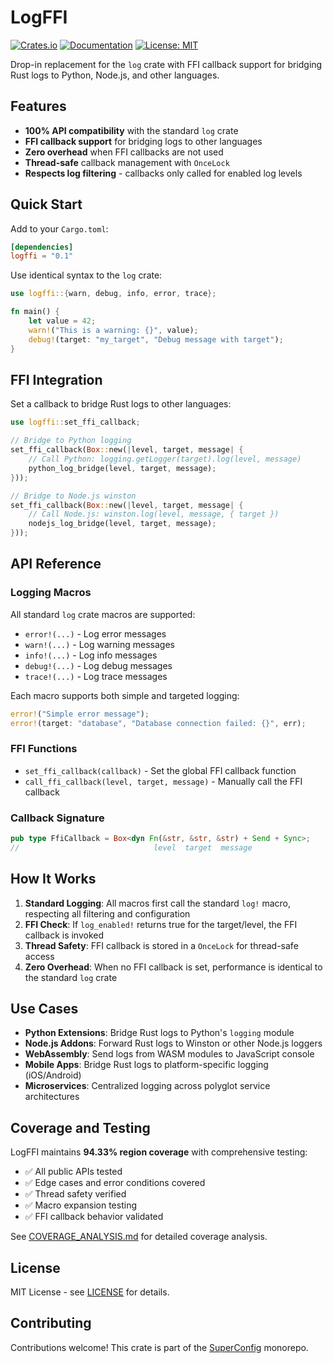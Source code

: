 # LogFFI

[![Crates.io](https://img.shields.io/crates/v/logffi.svg)](https://crates.io/crates/logffi)
[![Documentation](https://docs.rs/logffi/badge.svg)](https://docs.rs/logffi)
[![License: MIT](https://img.shields.io/badge/License-MIT-yellow.svg)](https://opensource.org/licenses/MIT)

Drop-in replacement for the `log` crate with FFI callback support for bridging Rust logs to Python, Node.js, and other languages.

## Features

- **100% API compatibility** with the standard `log` crate
- **FFI callback support** for bridging logs to other languages
- **Zero overhead** when FFI callbacks are not used
- **Thread-safe** callback management with `OnceLock`
- **Respects log filtering** - callbacks only called for enabled log levels

## Quick Start

Add to your `Cargo.toml`:

```toml
[dependencies]
logffi = "0.1"
```

Use identical syntax to the `log` crate:

```rust
use logffi::{warn, debug, info, error, trace};

fn main() {
    let value = 42;
    warn!("This is a warning: {}", value);
    debug!(target: "my_target", "Debug message with target");
}
```

## FFI Integration

Set a callback to bridge Rust logs to other languages:

```rust
use logffi::set_ffi_callback;

// Bridge to Python logging
set_ffi_callback(Box::new(|level, target, message| {
    // Call Python: logging.getLogger(target).log(level, message)
    python_log_bridge(level, target, message);
}));

// Bridge to Node.js winston
set_ffi_callback(Box::new(|level, target, message| {
    // Call Node.js: winston.log(level, message, { target })
    nodejs_log_bridge(level, target, message);
}));
```

## API Reference

### Logging Macros

All standard `log` crate macros are supported:

- `error!(...)` - Log error messages
- `warn!(...)` - Log warning messages
- `info!(...)` - Log info messages
- `debug!(...)` - Log debug messages
- `trace!(...)` - Log trace messages

Each macro supports both simple and targeted logging:

```rust
error!("Simple error message");
error!(target: "database", "Database connection failed: {}", err);
```

### FFI Functions

- `set_ffi_callback(callback)` - Set the global FFI callback function
- `call_ffi_callback(level, target, message)` - Manually call the FFI callback

### Callback Signature

```rust
pub type FfiCallback = Box<dyn Fn(&str, &str, &str) + Send + Sync>;
//                              level  target  message
```

## How It Works

1. **Standard Logging**: All macros first call the standard `log!` macro, respecting all filtering and configuration
2. **FFI Check**: If `log_enabled!` returns true for the target/level, the FFI callback is invoked
3. **Thread Safety**: FFI callback is stored in a `OnceLock` for thread-safe access
4. **Zero Overhead**: When no FFI callback is set, performance is identical to the standard `log` crate

## Use Cases

- **Python Extensions**: Bridge Rust logs to Python's `logging` module
- **Node.js Addons**: Forward Rust logs to Winston or other Node.js loggers
- **WebAssembly**: Send logs from WASM modules to JavaScript console
- **Mobile Apps**: Bridge Rust logs to platform-specific logging (iOS/Android)
- **Microservices**: Centralized logging across polyglot service architectures

## Coverage and Testing

LogFFI maintains **94.33% region coverage** with comprehensive testing:

- ✅ All public APIs tested
- ✅ Edge cases and error conditions covered
- ✅ Thread safety verified
- ✅ Macro expansion testing
- ✅ FFI callback behavior validated

See [COVERAGE_ANALYSIS.md](COVERAGE_ANALYSIS.md) for detailed coverage analysis.

## License

MIT License - see [LICENSE](../../LICENSE) for details.

## Contributing

Contributions welcome! This crate is part of the [SuperConfig](https://github.com/deepbrain/superconfig) monorepo.
